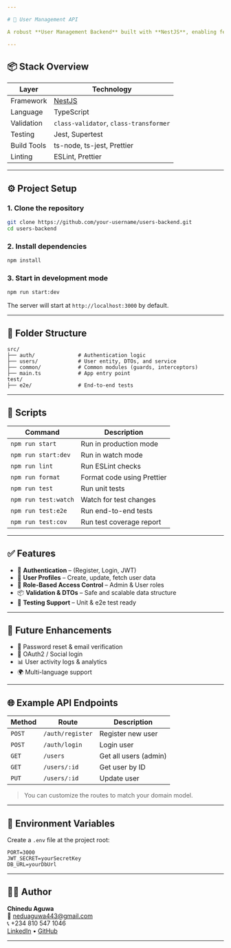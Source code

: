 ```yaml
---

# 👥 User Management API

A robust **User Management Backend** built with **NestJS**, enabling features such as user registration, authentication, profile updates, and user role management. Structured with **best practices**, built-in validation, and test support via **Jest**.

---
```


## 📦 Stack Overview

| Layer        | Technology                         |
|--------------|-------------------------------------|
| Framework    | [NestJS](https://nestjs.com)        |
| Language     | TypeScript                          |
| Validation   | `class-validator`, `class-transformer` |
| Testing      | Jest, Supertest                     |
| Build Tools  | ts-node, ts-jest, Prettier          |
| Linting      | ESLint, Prettier                    |

---

## ⚙️ Project Setup

### 1. Clone the repository

```bash
git clone https://github.com/your-username/users-backend.git
cd users-backend
```

### 2. Install dependencies

```bash
npm install
```

### 3. Start in development mode

```bash
npm run start:dev
```

The server will start at `http://localhost:3000` by default.

---

## 📁 Folder Structure

```
src/
├── auth/              # Authentication logic
├── users/             # User entity, DTOs, and service
├── common/            # Common modules (guards, interceptors)
├── main.ts            # App entry point
test/
├── e2e/               # End-to-end tests
```

---

## 🧪 Scripts

| Command              | Description                             |
|----------------------|-----------------------------------------|
| `npm run start`      | Run in production mode                  |
| `npm run start:dev`  | Run in watch mode                       |
| `npm run lint`       | Run ESLint checks                       |
| `npm run format`     | Format code using Prettier              |
| `npm run test`       | Run unit tests                          |
| `npm run test:watch` | Watch for test changes                  |
| `npm run test:e2e`   | Run end-to-end tests                    |
| `npm run test:cov`   | Run test coverage report                |

---

## ✅ Features

- 🔐 **Authentication** – (Register, Login, JWT)
- 👤 **User Profiles** – Create, update, fetch user data
- 👮 **Role-Based Access Control** – Admin & User roles
- 📦 **Validation & DTOs** – Safe and scalable data structure
- 🧪 **Testing Support** – Unit & e2e test ready

---

## 🧠 Future Enhancements

- 🔁 Password reset & email verification
- 🧩 OAuth2 / Social login
- 📊 User activity logs & analytics
- 🌍 Multi-language support

---

## 🌐 Example API Endpoints

| Method | Route              | Description               |
|--------|--------------------|---------------------------|
| `POST` | `/auth/register`   | Register new user         |
| `POST` | `/auth/login`      | Login user                |
| `GET`  | `/users`           | Get all users (admin)     |
| `GET`  | `/users/:id`       | Get user by ID            |
| `PUT`  | `/users/:id`       | Update user               |

> You can customize the routes to match your domain model.

---

## 🧾 Environment Variables

Create a `.env` file at the project root:

```env
PORT=3000
JWT_SECRET=yourSecretKey
DB_URL=yourDbUrl
```

---

## 👨‍💻 Author

**Chinedu Aguwa**  
📧 [neduaguwa443@gmail.com](mailto:neduaguwa443@gmail.com)  
📞 +234 810 547 1046  
[LinkedIn](https://www.linkedin.com/in/chinedu-aguwa-b1747a2b0) • [GitHub](https://github.com/chi2785443)

---

